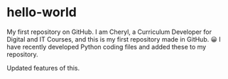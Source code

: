 # hello-world
My first repository on GitHub.
I am Cheryl, a Curriculum Developer for Digital and IT Courses, and this is my first repository made in GitHub. 
😀
I have recently developed Python coding files and added these to my repository.

Updated features of this.
